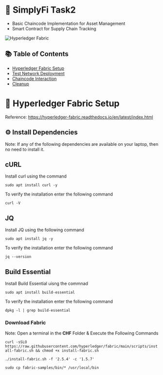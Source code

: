 # 🚀 SimplyFi Task2

- Basic Chaincode Implementation for Asset Management
- Smart Contract for Supply Chain Tracking

![Hyperledger Fabric](https://img.shields.io/badge/Hyperledger-Fabric-2F3134?logo=hyperledger&logoColor=white)

## 📚 Table of Contents
- [Hyperledger Fabric Setup](#-hyperledger-fabric-setup)
- [Test Network Deployment](#-test-network-deployment)
- [Chaincode Interaction](#-chaincode-interaction)
- [Cleanup](#-cleanup)

# 🔧 Hyperledger Fabric Setup

Reference: https://hyperledger-fabric.readthedocs.io/en/latest/index.html


## ⚙️ Install Dependencies

Note: If any of the following dependencies are available on your laptop, then no need to install it.

## cURL
Install curl using the command
```
sudo apt install curl -y
```

To verify the installation enter the following command

```
curl -V
```

## JQ
Install JQ using the following command
```
sudo apt install jq -y
```

To verify the installation enter the following command


```
jq --version
```

## Build Essential
Install Build Essential uisng the commnad
```
sudo apt install build-essential
```
To verify the installation enter the following command


```
dpkg -l | grep build-essential

```

### Download Fabric 

Note: Open a terminal in the **CHF** Folder & Execute the Following Commands

`curl -sSLO https://raw.githubusercontent.com/hyperledger/fabric/main/scripts/install-fabric.sh && chmod +x install-fabric.sh`

`./install-fabric.sh -f '2.5.4' -c '1.5.7'`

`sudo cp fabric-samples/bin/* /usr/local/bin`
